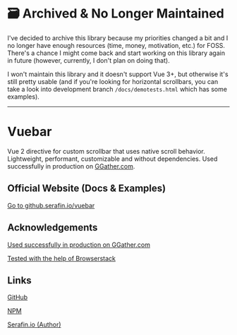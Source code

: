 # 🗃️ Archived & No Longer Maintained

I've decided to archive this library because my priorities changed a bit and I no longer have enough resources (time, money, motivation, etc.) for FOSS. There's a chance I might come back and start working on this library again in future (however, currently, I don't plan on doing that).

I won't maintain this library and it doesn't support Vue 3+, but otherwise it's still pretty usable (and if you're looking for horizontal scrollbars, you can take a look into development branch `/docs/demotests.html` which has some examples).

---

# Vuebar

Vue 2 directive for custom scrollbar that uses native scroll behavior. Lightweight, performant, customizable and without dependencies. Used successfully in production on [GGather.com](https://ggather.com/).


## Official Website (Docs & Examples)

[Go to github.serafin.io/vuebar](http://github.serafin.io/vuebar/)


## Acknowledgements

[Used successfully in production on GGather.com](https://ggather.com/)

[Tested with the help of Browserstack](https://browserstack.com/)


## Links

[GitHub](https://github.com/DominikSerafin/vuebar)

[NPM](https://www.npmjs.com/package/vuebar)

[Serafin.io (Author)](https://serafin.io/)
